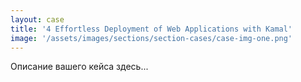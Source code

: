 ```yaml
---
layout: case
title: '4 Effortless Deployment of Web Applications with Kamal'
image: '/assets/images/sections/section-cases/case-img-one.png'
---
```


Описание вашего кейса здесь...
